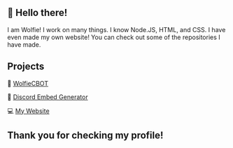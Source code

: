## 👋 Hello there!
I am Wolfie! I work on many things. I know Node.JS, HTML, and CSS. I have even made my own website! You can check out some of the repositories I have made. 

## Projects
🐺 [WolfieCBOT](https://github.com/wolfiediscord/wolfiecbot)

🤖 [Discord Embed Generator](https://github.com/wolfiediscord/discord-embed-generator)

💻 [My Website](https://wolfie.glitch.me)

## Thank you for checking my profile! 



